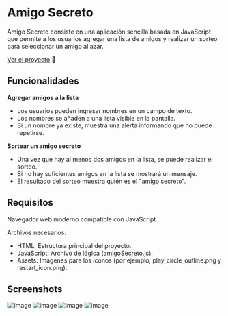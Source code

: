 
# Amigo Secreto

Amigo Secreto consiste en una aplicación sencilla basada en JavaScript que permite a los usuarios agregar una lista de amigos y realizar un sorteo para seleccionar un amigo al azar.

[Ver el proyecto](https://tu-usuario.github.io/amigo-secreto/) 🚀

## Funcionalidades

**Agregar amigos a la lista**

- Los usuarios pueden ingresar nombres en un campo de texto.
- Los nombres se añaden a una lista visible en la pantalla.
- Si un nombre ya existe, muestra una alerta informando que no puede repetirse.

**Sortear un amigo secreto**

- Una vez que hay al menos dos amigos en la lista, se puede realizar el sorteo.
- Si no hay suficientes amigos en la lista se mostrará un mensaje.
- El resultado del sorteo muestra quién es el "amigo secreto".

## Requisitos

Navegador web moderno compatible con JavaScript.

Archivos necesarios:
- HTML: Estructura principal del proyecto.
- JavaScript: Archivo de lógica (amigoSecreto.js).
- Assets: Imágenes para los íconos (por ejemplo, play_circle_outline.png y restart_icon.png).

## Screenshots
![image](https://github.com/user-attachments/assets/588d669c-6ff1-4a1a-b736-f87ac66d43db)
![image](https://github.com/user-attachments/assets/aa05765f-6827-41c9-a4f0-6967c0641ef5)
![image](https://github.com/user-attachments/assets/09f244f9-61cf-406e-a4b8-72fb1b87f63e)
![image](https://github.com/user-attachments/assets/3ed7dd28-3deb-4055-9f90-89922588a361)


